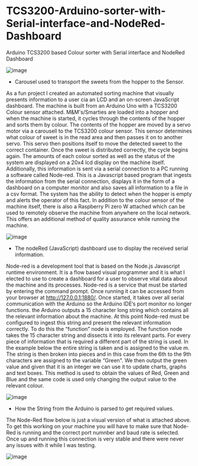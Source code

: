 # TCS3200-Arduino-sorter-with-Serial-interface-and-NodeRed-Dashboard
Arduino TCS3200 based Colour sorter with Serial interface and  NodeRed Dashboard

![image](https://user-images.githubusercontent.com/80263068/147759284-ac9563f1-529a-4e48-9cf7-e642c6c0dd73.png)
- Carousel used to transport the sweets from the hopper to the Sensor. 


As a fun project I created an automated sorting machine that visually presents information to a user cia an LCD and an on-screen JavaScript dashboard. The machine is built from an Arduino Uno with a TCS3200 Colour sensor attached. M&M's/Smarties are loaded into a hopper and when the machine is started, it cycles through the contents of the hopper and sorts them by colour. The contents of the hopper are moved by a servo motor via a carousell to the TCS3200 colour sensor. This sensor determines what colour of sweet is in the read area and then passes it on to another servo. This servo then positions itself to move the detected sweet to the correct container. Once the sweet is distributed correctly, the cycle begins again. The amounts of each colour sorted as well as the status of the system are displayed on a 20x4 lcd display on the machine itself. Additionally, this information is sent via a serial connection to a PC running a software called Node-red. This is a Javascript based program that ingests the information from the serial connection, displays it in the form of a dashboard on a computer monitor and also saves all information to a file in a csv format. The system has the ability to detect when the hopper is empty and alerts the operator of this fact. In addition to the colour sensor of the machine itself, there is also a Raspberry Pi zero W attached which can be used to remotely observe the machine from anywhere on the local network. This offers an additional method of quality assurance while running the machine. 

![image](https://user-images.githubusercontent.com/80263068/147758567-ad1bc078-ff11-4df5-963e-6aa9f2d5b4b8.png)
 - The nodeRed (JavaScript) dashboard use to display the received serial information. 

Node-red is a development tool that is based on the Node.js Javascript runtime environment. It is a flow based visual programmer and it is what I elected to use to create a dashboard for a user to observe vital data about the machine and its processes. Node-red is a service that must be started by entering the command prompt. Once running it can be accessed from your browser at http://127.0.0.1:1880/. Once started, it takes over all serial communication with the Arduino so the Arduino IDE’s port monitor no longer functions. the Arduino outputs a 15 character long string which contains all the relevant information about the machine. At this point Node-red must be configured to ingest this string and present the relevant information correctly. To do this the “function” node is employed. The function node takes the 15 character string and dissects it into its relevant parts. For every piece of information that is required a different part of the string is used. In the example below the entire string is taken and is assigned to the value m. The string is then broken into pieces and in this case from the 6th to the 9th characters are assigned to the variable “Green". We then output the green value and given that it is an integer we can use it to update charts, graphs and text boxes. This method is used to obtain the values of Red, Green and Blue and the same code is used only changing the output value to the relevant colour.

![image](https://user-images.githubusercontent.com/80263068/147759969-49463421-4a11-44e1-a287-8d64a8172473.png)
- How the String from the Arduino is parsed to get required values.

The Node-Red flow below is just a visual version of what is attached above. To get this working on your machine you will have to make sure that Node-Red is running and the correct port numnber and baud rate is selected. Once up and running this connection is very stable and there were never any issues with it while I was testing. 

![image](https://user-images.githubusercontent.com/80263068/147760832-b92952d0-bc3e-4cae-b2d0-4fac7508fee8.png)




